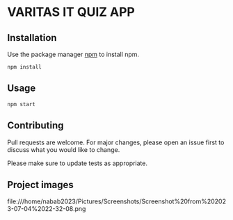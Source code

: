 # VARITAS IT QUIZ APP

## Installation

Use the package manager [npm](https://www.npmjs.com/) to install npm.

```npm
npm install 
```

## Usage

```
npm start
```

## Contributing

Pull requests are welcome. For major changes, please open an issue first
to discuss what you would like to change.

Please make sure to update tests as appropriate.

## Project images

file:///home/nabab2023/Pictures/Screenshots/Screenshot%20from%202023-07-04%2022-32-08.png
